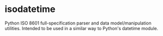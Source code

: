 isodatetime
===========

Python ISO 8601 full-specification parser and data model/manipulation utilities. 
Intended to be used in a similar way to Python's datetime module.

